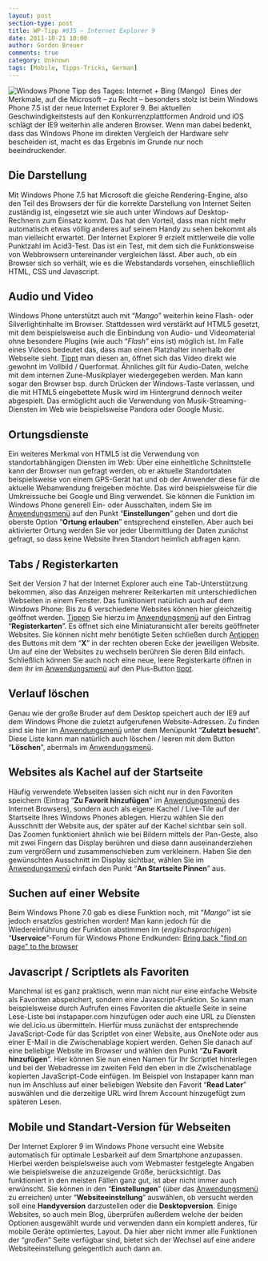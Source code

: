 ```yaml
---
layout: post
section-type: post
title: WP-Tipp #035 – Internet Explorer 9
date: 2011-10-21 10:00
author: Gordon Breuer
comments: true
category: Unknown
tags: [Mobile, Tipps-Tricks, German]
---
```

<p><img style="margin: 0px 10px 0px 0px; display: inline; float: left" title="" alt="Windows Phone Tipp des Tages: Internet + Bing (Mango)" align="left" src="http://anheledirwp.blob.core.windows.net/wordpress/2011/10/internetmg1.png" /></p>  <p>Eines der Merkmale, auf die Microsoft – zu Recht – besonders stolz ist beim Windows Phone 7.5 ist der neue Internet Explorer 9. Bei aktuellen Geschwindigkeitstests auf den Konkurrenzplattformen Android und iOS schlägt der IE9 weiterhin alle anderen Browser. Wenn man dabei bedenkt, dass das Windows Phone im direkten Vergleich der Hardware sehr bescheiden ist, macht es das Ergebnis im Grunde nur noch beeindruckender.</p>  <h2>Die Darstellung</h2>  <p>Mit Windows Phone 7.5 hat Microsoft die gleiche Rendering-Engine, also den Teil des Browsers der für die korrekte Darstellung von Internet Seiten zuständig ist, eingesetzt wie sie auch unter Windows auf Desktop-Rechnern zum Einsatz kommt. Das hat den Vorteil, dass man nicht mehr automatisch etwas völlig anderes auf seinem Handy zu sehen bekommt als man vielleicht erwartet. Der Internet Explorer 9 erzielt mittlerweile die volle Punktzahl im Acid3-Test. Das ist ein Test, mit dem sich die Funktionsweise von Webbrowsern untereinander vergleichen lässt. Aber auch, ob ein Browser sich so verhält, wie es die Webstandards vorsehen, einschließlich HTML, CSS und Javascript.</p>  <h2>Audio und Video</h2>  <p>Windows Phone unterstützt auch mit “<em>Mango</em>” weiterhin keine Flash- oder Silverlightinhalte im Browser. Stattdessen wird verstärkt auf HTML5 gesetzt, mit dem beispielsweise auch die Einbindung von Audio- und Videomaterial ohne besondere Plugins (wie auch “<em>Flash</em>” eins ist) möglich ist. Im Falle eines Videos bedeutet das, dass man einen Platzhalter innerhalb der Webseite sieht. <a href="/post/2011/09/12/WP7-Tipp-007-%E2%80%93-Standard-Gesten.aspx">Tippt</a> man diesen an, öffnet sich das Video direkt wie gewohnt im Vollbild / Querformat. Ähnliches gilt für Audio-Daten, welche mit dem internen Zune-Musikplayer wiedergegeben werden. Man kann sogar den Browser bsp. durch Drücken der Windows-Taste verlassen, und die mit HTML5 eingebettete Musik wird im Hintergrund dennoch weiter abgespielt. Das ermöglicht auch die Verwendung von Musik-Streaming-Diensten im Web wie beispielsweise Pandora oder Google Music.</p>  <h2>Ortungsdienste</h2>  <p>Ein weiteres Merkmal von HTML5 ist die Verwendung von standortabhängigen Diensten im Web: Über eine einheitliche Schnittstelle kann der Browser nun gefragt werden, ob er aktuelle Standortdaten beispielsweise von einem GPS-Gerät hat und ob der Anwender diese für die aktuelle Webanwendung freigeben möchte. Das wird beispielsweise für die Umkreissuche bei Google und Bing verwendet. Sie können die Funktion im Windows Phone generell Ein- oder Ausschalten, indem Sie im <a href="/post/2011/09/05/WP7-Tipp-002-%E2%80%93-Das-Anwendungs-und-Kontextmenu.aspx">Anwendungsmenü</a> auf den Punkt “<strong>Einstellungen</strong>” gehen und dort die oberste Option “<strong>Ortung erlauben</strong>” entsprechend einstellen. Aber auch bei aktivierter Ortung werden Sie vor jeder Übermittlung der Daten zunächst gefragt, so dass keine Website Ihren Standort heimlich abfragen kann.</p>  <h2>Tabs / Registerkarten</h2>  <p>Seit der Version 7 hat der Internet Explorer auch eine Tab-Unterstützung bekommen, also das Anzeigen mehrerer Reiterkarten mit unterschiedlichen Webseiten in einem Fenster. Das funktioniert natürlich auch auf dem Windows Phone: Bis zu 6 verschiedene Websites können hier gleichzeitig geöffnet werden. <a href="/post/2011/09/12/WP7-Tipp-007-%E2%80%93-Standard-Gesten.aspx">Tippen</a> Sie hierzu im <a href="/post/2011/09/05/WP7-Tipp-002-%E2%80%93-Das-Anwendungs-und-Kontextmenu.aspx">Anwendungsmenü</a> auf den Eintrag “<strong>Registerkarten</strong>”. Es öffnet sich eine Miniaturansicht aller bereits geöffneter Websites. Sie können nicht mehr benötigte Seiten schließen durch <a href="/post/2011/09/12/WP7-Tipp-007-%E2%80%93-Standard-Gesten.aspx">Antippen</a> des Buttons mit dem “<strong>X</strong>” in der rechten oberen Ecke der jeweiligen Website. Um auf eine der Websites zu wechseln berühren Sie deren Bild einfach. Schließlich können Sie auch noch eine neue, leere Registerkarte öffnen in dem ihr im <a href="/post/2011/09/05/WP7-Tipp-002-%E2%80%93-Das-Anwendungs-und-Kontextmenu.aspx">Anwendungsmenü</a> auf den Plus-Button <a href="/post/2011/09/12/WP7-Tipp-007-%E2%80%93-Standard-Gesten.aspx">tippt</a>.</p>  <h2>Verlauf löschen</h2>  <p>Genau wie der große Bruder auf dem Desktop speichert auch der IE9 auf dem Windows Phone die zuletzt aufgerufenen Website-Adressen. Zu finden sind sie hier im <a href="/post/2011/09/05/WP7-Tipp-002-%E2%80%93-Das-Anwendungs-und-Kontextmenu.aspx">Anwendungsmenü</a> unter dem Menüpunkt “<strong>Zuletzt besucht</strong>”. Diese Liste kann man natürlich auch löschen / leeren mit dem Button “<strong>Löschen</strong>”, abermals im <a href="/post/2011/09/05/WP7-Tipp-002-%E2%80%93-Das-Anwendungs-und-Kontextmenu.aspx">Anwendungsmenü</a>.</p>  <h2>Websites als Kachel auf der Startseite</h2>  <p>Häufig verwendete Webseiten lassen sich nicht nur in den Favoriten speichern (Eintrag “<strong>Zu Favorit hinzufügen</strong>” im <a href="/post/2011/09/05/WP7-Tipp-002-%E2%80%93-Das-Anwendungs-und-Kontextmenu.aspx">Anwendungsmenü</a> des Internet Browsers), sondern auch als eigene Kachel / Live-Tile auf der Startseite Ihres Windows Phones ablegen. Hierzu wählen Sie den Ausschnitt der Website aus, der später auf der Kachel sichtbar sein soll. Das Zoomen funktioniert ähnlich wie bei Bildern mittels der Pan-Geste, also mit zwei Fingern das Display berühren und diese dann auseinanderziehen zum vergrößern und zusammenschieben zum verkleinern. Haben Sie den gewünschten Ausschnitt im Display sichtbar, wählen Sie im <a href="/post/2011/09/05/WP7-Tipp-002-%E2%80%93-Das-Anwendungs-und-Kontextmenu.aspx">Anwendungsmenü</a> einfach den Punkt “<strong>An Startseite Pinnen</strong>” aus.</p>  <h2>Suchen auf einer Website</h2>  <p>Beim Windows Phone 7.0 gab es diese Funktion noch, mit “<em>Mango</em>” ist sie jedoch ersatzlos gestrichen worden! Man kann jedoch für die Wiedereinführung der Funktion abstimmen im (<em>englischsprachigen</em>) “<strong>Uservoice</strong>”-Forum für Windows Phone Endkunden: <a title="http://windowsphone.uservoice.com/forums/101801-feature-suggestions/suggestions/2110469-bring-back-find-on-page-to-the-browser?ref=title" href="http://windowsphone.uservoice.com/forums/101801-feature-suggestions/suggestions/2110469-bring-back-find-on-page-to-the-browser?ref=title">Bring back &quot;find on page&quot; to the browser</a></p>  <h2>Javascript / Scriptlets als Favoriten</h2>  <p>Manchmal ist es ganz praktisch, wenn man nicht nur eine einfache Website als Favoriten abspeichert, sondern eine Javascript-Funktion. So kann man beispielsweise durch Aufrufen eines Favoriten die aktuelle Seite in seine Lese-Liste bei instapaper.com hinzufügen oder auch eine URL zu Diensten wie del.icio.us übermitteln. Hierfür muss zunächst der entsprechende JavaScript-Code für das Scriptlet von einer Website, aus OneNote oder aus einer E-Mail in die Zwischenablage kopiert werden. Gehen Sie danach auf eine beliebige Website im Browser und wählen den Punkt “<strong>Zu Favorit hinzufügen</strong>”. Hier können Sie nun einen Namen für Ihr Scriptlet hinterlegen und bei der Webadresse im zweiten Feld den eben in die Zwischenablage kopierten JavaScript-Code einfügen. Im Beispiel von Instapaper kann man nun im Anschluss auf einer beliebigen Website den Favorit “<strong>Read Later</strong>” auswählen und die derzeitige URL wird Ihrem Account hinzugefügt zum späteren Lesen.</p>  <h2>Mobile und Standart-Version für Webseiten</h2>  <p>Der Internet Explorer 9 im Windows Phone versucht eine Website automatisch für optimale Lesbarkeit auf dem Smartphone anzupassen. Hierbei werden beispielsweise auch vom Webmaster festgelegte Angaben wie beispielsweise die anzuzeigende Größe, berücksichtigt. Das funktioniert in den meisten Fällen ganz gut, ist aber nicht immer auch erwünscht. Sie können in den “<strong>Einstellungen</strong>” (über das <a href="/post/2011/09/05/WP7-Tipp-002-%E2%80%93-Das-Anwendungs-und-Kontextmenu.aspx">Anwendungsmenü</a> zu erreichen) unter “<strong>Websiteeinstellung</strong>” auswählen, ob versucht werden soll eine <strong>Handyversion</strong> darzustellen oder die <strong>Desktopversion</strong>. Einige Websites, so auch mein Blog, überprüfen außerdem welche der beiden Optionen ausgewählt wurde und verwenden dann ein komplett anderes, für mobile Geräte optimiertes, Layout. Da hier aber nicht immer alle Funktionen der “<em>großen</em>” Seite verfügbar sind, bietet sich der Wechsel auf eine andere Websiteeinstellung gelegentlich auch dann an.</p>
